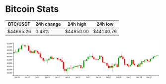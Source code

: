 # Bitcoin Stats

BTC/USDT|24h change|24h high|24h low|
|---|---|---|---|
|$44665.26|0.48%|$44950.00|$44140.76|

<img src="./chart.svg">
